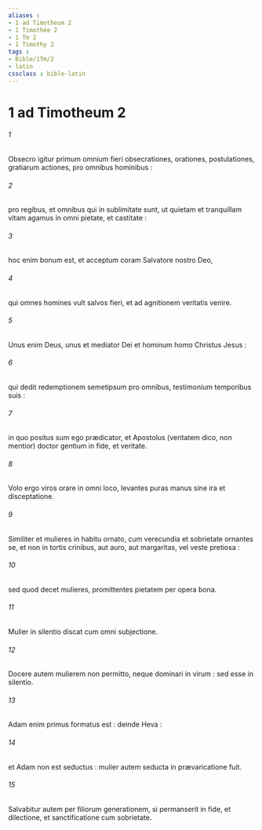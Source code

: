 ```yaml
---
aliases : 
- 1 ad Timotheum 2
- 1 Timothée 2
- 1 Tm 2
- 1 Timothy 2
tags : 
- Bible/1Tm/2
- latin
cssclass : bible-latin
---
```


# 1 ad Timotheum 2

###### 1
Obsecro igitur primum omnium fieri obsecrationes, orationes, postulationes, gratiarum actiones, pro omnibus hominibus :
###### 2
pro regibus, et omnibus qui in sublimitate sunt, ut quietam et tranquillam vitam agamus in omni pietate, et castitate :
###### 3
hoc enim bonum est, et acceptum coram Salvatore nostro Deo,
###### 4
qui omnes homines vult salvos fieri, et ad agnitionem veritatis venire.
###### 5
Unus enim Deus, unus et mediator Dei et hominum homo Christus Jesus :
###### 6
qui dedit redemptionem semetipsum pro omnibus, testimonium temporibus suis :
###### 7
in quo positus sum ego prædicator, et Apostolus (veritatem dico, non mentior) doctor gentium in fide, et veritate.
###### 8
Volo ergo viros orare in omni loco, levantes puras manus sine ira et disceptatione.
###### 9
Similiter et mulieres in habitu ornato, cum verecundia et sobrietate ornantes se, et non in tortis crinibus, aut auro, aut margaritas, vel veste pretiosa :
###### 10
sed quod decet mulieres, promittentes pietatem per opera bona.
###### 11
Mulier in silentio discat cum omni subjectione.
###### 12
Docere autem mulierem non permitto, neque dominari in virum : sed esse in silentio.
###### 13
Adam enim primus formatus est : deinde Heva :
###### 14
et Adam non est seductus : mulier autem seducta in prævaricatione fuit.
###### 15
Salvabitur autem per filiorum generationem, si permanserit in fide, et dilectione, et sanctificatione cum sobrietate.
